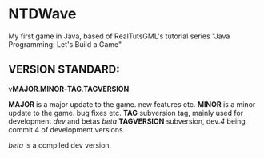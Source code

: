 # NTDWave

My first game in Java, based of RealTutsGML's tutorial series "Java Programming: Let's Build a Game"

## VERSION STANDARD:

v**MAJOR**.**MINOR**-**TAG**.**TAGVERSION**

**MAJOR** is a major update to the game. new features etc.
**MINOR** is a minor update to the game. bug fixes etc.
**TAG** subversion tag, mainly used for development _dev_ and betas _beta_
**TAGVERSION** subversion, dev._4_ being commit 4 of development versions.

_beta_ is a compiled dev version.
